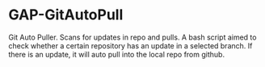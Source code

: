 # GAP-GitAutoPull
Git Auto Puller. Scans for updates in repo and pulls.
A bash script aimed to check whether a certain repository has an update in a selected branch. If there is an update, it will auto pull into the local repo from github.
